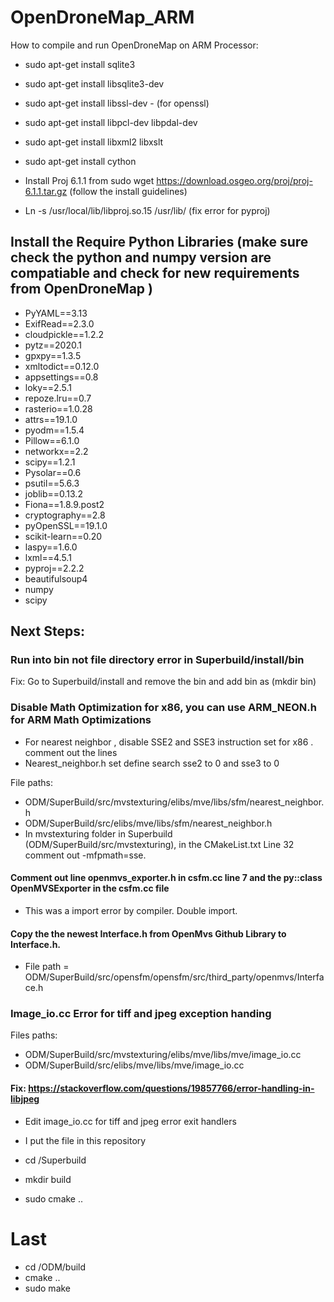 # OpenDroneMap_ARM

How to compile and run OpenDroneMap on ARM Processor:

- sudo apt-get install sqlite3 
- sudo apt-get install libsqlite3-dev
- sudo apt-get install libssl-dev - (for openssl)
- sudo apt-get install libpcl-dev libpdal-dev
- sudo apt-get install libxml2 libxslt 
- sudo apt-get install cython


- Install Proj 6.1.1 from sudo wget https://download.osgeo.org/proj/proj-6.1.1.tar.gz (follow the install guidelines)

- Ln -s /usr/local/lib/libproj.so.15 /usr/lib/ (fix error for pyproj)

## Install the Require Python Libraries (make sure check the python and numpy version are compatiable and check for new requirements from OpenDroneMap )

- PyYAML==3.13
- ExifRead==2.3.0
- cloudpickle==1.2.2
- pytz==2020.1
- gpxpy==1.3.5
- xmltodict==0.12.0
- appsettings==0.8
- loky==2.5.1
- repoze.lru==0.7
- rasterio==1.0.28
- attrs==19.1.0
- pyodm==1.5.4
- Pillow==6.1.0
- networkx==2.2
- scipy==1.2.1
- Pysolar==0.6
- psutil==5.6.3
- joblib==0.13.2
- Fiona==1.8.9.post2
- cryptography==2.8
- pyOpenSSL==19.1.0
- scikit-learn==0.20
- laspy==1.6.0
- lxml==4.5.1
- pyproj==2.2.2
- beautifulsoup4
- numpy
- scipy

## Next Steps:


### Run into bin not file directory error in Superbuild/install/bin

Fix: Go to Superbuild/install and remove the bin and add bin as (mkdir bin)

### Disable Math Optimization for x86, you can use ARM_NEON.h for ARM Math Optimizations

- For nearest neighbor , disable SSE2 and SSE3 instruction set for x86 . comment out the lines 
- Nearest_neighbor.h  set define search sse2 to 0 and sse3 to 0

File paths:

- ODM/SuperBuild/src/mvstexturing/elibs/mve/libs/sfm/nearest_neighbor.h
- ODM/SuperBuild/src/elibs/mve/libs/sfm/nearest_neighbor.h
- In mvstexturing folder in Superbuild (ODM/SuperBuild/src/mvstexturing), in the CMakeList.txt Line 32 comment out -mfpmath=sse. 

#### Comment out line openmvs_exporter.h  in csfm.cc line 7 and the py::class OpenMVSExporter in the csfm.cc file 

- This was a import error by compiler. Double import.

#### Copy the the newest Interface.h from OpenMvs Github Library to Interface.h.

- File path = ODM/SuperBuild/src/opensfm/opensfm/src/third_party/openmvs/Interface.h

### Image_io.cc Error for tiff and jpeg exception handing 

Files paths: 

- ODM/SuperBuild/src/mvstexturing/elibs/mve/libs/mve/image_io.cc
- ODM/SuperBuild/src/elibs/mve/libs/mve/image_io.cc

#### Fix: https://stackoverflow.com/questions/19857766/error-handling-in-libjpeg

- Edit image_io.cc for tiff and jpeg error exit handlers 
- I put the file in this repository

- cd /Superbuild 
- mkdir build 
- sudo cmake ..

# Last

- cd /ODM/build
- cmake ..
- sudo make






